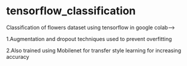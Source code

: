 # tensorflow_classification
Classification of flowers dataset using tensorflow in google colab-->

1.Augmentation and dropout techniques used to prevent overfitting

2.Also trained using Mobilenet for transfer style learning for increasing accuracy
